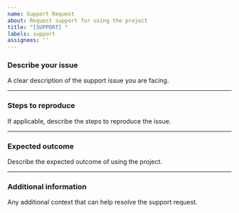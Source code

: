 ```yaml
---
name: Support Request
about: Request support for using the project
title: "[SUPPORT] "
labels: support
assignees: ''
---
```

### Describe your issue  

A clear description of the support issue you are facing.

---

### Steps to reproduce  

If applicable, describe the steps to reproduce the issue.

---

### Expected outcome  

Describe the expected outcome of using the project.

---

### Additional information  

Any additional context that can help resolve the support request.

